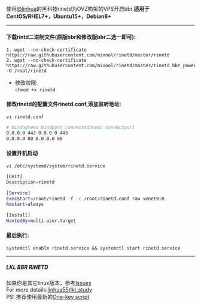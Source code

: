 使用[@linhua](https://github.com/linhua55/lkl_study)的黑科技rinetd为OVZ构架的VPS开启bbr,**适用于CentOS/RHEL7+，Ubuntu15+，Debian8+**
***
#### 下载rintd二进制文件(原版bbr和修改版bbr二选一即可):
    1. wget --no-check-certificate https://raw.githubusercontent.com/mixool/rinetd/master/rinetd
    2. wget --no-check-certificate https://raw.githubusercontent.com/mixool/rinetd/master/rinetd_bbr_powered -O /root/rinetd
  * 修改权限:  
`chmod +x rinetd`
#### 修改rinetd的配置文件rinetd.conf,添加监听地址:
`vi rinetd.conf`
```Bash
# bindadress bindport connectaddress connectport
0.0.0.0 443 0.0.0.0 443
0.0.0.0 80 0.0.0.0 80
```
#### 设置开机启动
`vi /etc/systemd/system/rinetd.service`
```Bash
[Unit]
Description=rinetd

[Service]
ExecStart=/root/rinetd -f -c /root/rinetd.conf raw venet0:0
Restart=always
  
[Install]
WantedBy=multi-user.target
```
#### 最后执行:
`systemctl enable rinetd.service && systemctl start rinetd.service`  
***
##### LKL BBR RINETD  
如果你是其它linux版本，参考[Issues](https://github.com/mixool/rinetd/issues/3)  
For more details:[linhua55/lkl_study](https://github.com/linhua55/lkl_study)  
PS: 推荐使用最新的[One-key script](https://github.com/linhua55/lkl_study#one-key-script)
